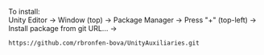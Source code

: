 To install:  
Unity Editor -> Window (top) -> Package Manager -> Press "+" (top-left) ->  
Install package from git URL... ->
```
https://github.com/rbronfen-bova/UnityAuxiliaries.git
```
